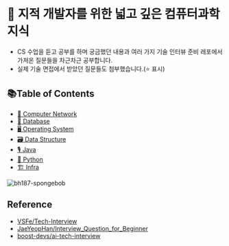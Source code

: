 # 🌵 지적 개발자를 위한 넓고 깊은 컴퓨터과학 지식

- CS 수업을 듣고 공부를 하며 궁금했던 내용과 여러 가지 기술 인터뷰 준비 레포에서 가져온 질문들을 차근차근 공부합니다.
- 실제 기술 면접에서 받았던 질문들도 첨부했습니다.(⭐️ 표시)

## 📚Table of Contents

- [🛜 Computer Network](https://github.com/ddoddii/Computer-Science-Study/blob/main/network/network.md)
- [💾 Database](https://github.com/ddoddii/Computer-Science-Study/blob/main/database/database.md)
- [🖥️ Operating System](https://github.com/ddoddii/Computer-Science-Study/blob/main/operating-system/os.md)
- [🗃️ Data Structure](https://github.com/ddoddii/Computer-Science-Study/blob/main/data-structure/data-structure.md)
- [🎙️ Java](https://github.com/ddoddii/Computer-Science-Study/blob/main/java/java.md)
- [🐍 Python](https://github.com/ddoddii/Computer-Science-Study/blob/main/python/python.md)
- [🏗️ Infra](https://github.com/ddoddii/Computer-Science-Study/blob/main/infra/infra.md)

![bh187-spongebob](https://github.com/ddoddii/ddoddii.github.io/assets/95014836/7180177c-cdac-40aa-91e0-abf24de0d175)

## Reference

- [VSFe/Tech-Interview](https://github.com/VSFe/Tech-Interview)
- [JaeYeopHan/Interview_Question_for_Beginner](https://github.com/JaeYeopHan/Interview_Question_for_Beginner)
- [boost-devs/ai-tech-interview](https://github.com/boost-devs/ai-tech-interview)
